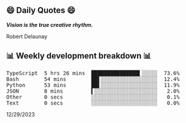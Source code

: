 ## 😄 Daily Quotes 😄

_**Vision is the true creative rhythm.**_

Robert Delaunay



## 📊 Weekly development breakdown 📊

<pre>TypeScript  5 hrs 26 mins  ███████████████▍░░░░░  73.6%
Bash        54 mins        ██▌░░░░░░░░░░░░░░░░░░  12.4%
Python      53 mins        ██▌░░░░░░░░░░░░░░░░░░  11.9%
JSON        8 mins         ▍░░░░░░░░░░░░░░░░░░░░   2.0%
Other       0 secs         ░░░░░░░░░░░░░░░░░░░░░   0.1%
Text        0 secs         ░░░░░░░░░░░░░░░░░░░░░   0.0%</pre>

12/29/2023